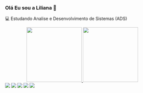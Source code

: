 ### Olá Eu sou a Liliana 👋


💻 Estudando Analise e Desenvolvimento de Sistemas (ADS)

<div align="center">
  <a href="https://github.com/LilianaTomaz">
  <img height="180em" src="https://github-readme-stats.vercel.app/api?username=LilianaTomaz&show_icons=true&theme=radical&include_all_commits=true&count_private=true"/>
    
  <img height="180em" src="https://github-readme-stats.vercel.app/api/top-langs/?username=LilianaTomaz&layout=compact&langs_count=7&theme=radical"/>
</div>
  
  <div> 
    <a href="https://www.instagram.com/xlilyuni/" target="_blank"><img src="https://img.shields.io/badge/-Instagram-%23E4405F?style=for-the-badge&logo=instagram&logoColor=white" target="_blank"></a>
 	<a href="https://www.twitch.tv/xlilyuni" target="_blank"><img src="https://img.shields.io/badge/Twitch-9146FF?style=for-the-badge&logo=twitch&logoColor=white" target="_blank"></a>
 <a href="https://discord.gg/qM2sfbK9nU" target="_blank"><img src="https://img.shields.io/badge/Discord-7289DA?style=for-the-badge&logo=discord&logoColor=white" target="_blank"></a> 
  <a href = "mailto:liliana_tomaz@hotmail.com"><img src="https://img.shields.io/badge/-Gmail-%23333?style=for-the-badge&logo=gmail&logoColor=white" target="_blank"></a>
  <a href="https://www.linkedin.com/in/liliana-tomaz-097297232/" target="_blank"><img src="https://img.shields.io/badge/-LinkedIn-%230077B5?style=for-the-badge&logo=linkedin&logoColor=white" target="_blank"></a>
  </div>
